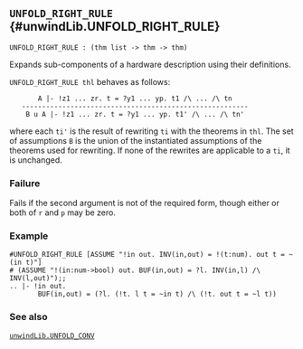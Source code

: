 ## `UNFOLD_RIGHT_RULE` {#unwindLib.UNFOLD_RIGHT_RULE}


```
UNFOLD_RIGHT_RULE : (thm list -> thm -> thm)
```



Expands sub-components of a hardware description using their definitions.


`UNFOLD_RIGHT_RULE thl` behaves as follows:
    
           A |- !z1 ... zr. t = ?y1 ... yp. t1 /\ ... /\ tn
       --------------------------------------------------------
        B u A |- !z1 ... zr. t = ?y1 ... yp. t1' /\ ... /\ tn'
    
where each `ti'` is the result of rewriting `ti` with the theorems in
`thl`. The set of assumptions `B` is the union of the instantiated assumptions
of the theorems used for rewriting. If none of the rewrites are applicable to
a `ti`, it is unchanged.

### Failure

Fails if the second argument is not of the required form, though either or
both of `r` and `p` may be zero.

### Example

    
    #UNFOLD_RIGHT_RULE [ASSUME "!in out. INV(in,out) = !(t:num). out t = ~(in t)"]
    # (ASSUME "!(in:num->bool) out. BUF(in,out) = ?l. INV(in,l) /\ INV(l,out)");;
    .. |- !in out.
           BUF(in,out) = (?l. (!t. l t = ~in t) /\ (!t. out t = ~l t))
    

### See also

[`unwindLib.UNFOLD_CONV`](#unwindLib.UNFOLD_CONV)

